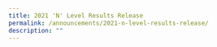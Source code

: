 ```yaml
---
title: 2021 'N' Level Results Release
permalink: /announcements/2021-n-level-results-release/
description: ""
---
```

